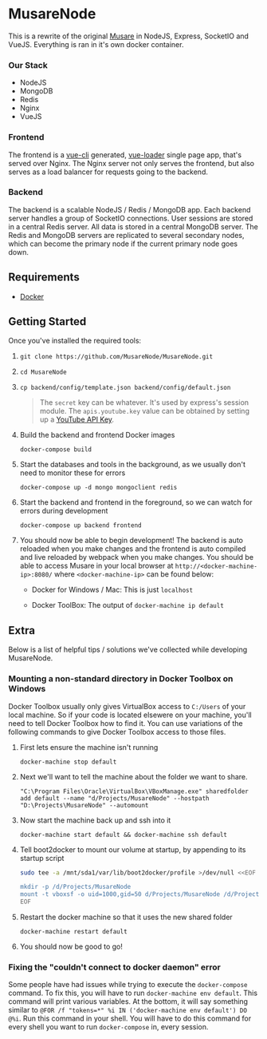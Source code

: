 # MusareNode
This is a rewrite of the original [Musare](https://github.com/Musare/Musare)
in NodeJS, Express, SocketIO and VueJS. Everything is ran in it's own docker container.

### Our Stack

   * NodeJS
   * MongoDB
   * Redis
   * Nginx
   * VueJS

### Frontend
The frontend is a [vue-cli](https://github.com/vuejs/vue-cli) generated,
[vue-loader](https://github.com/vuejs/vue-loader) single page app, that's
served over Nginx. The Nginx server not only serves the frontend, but
also serves as a load balancer for requests going to the backend.

### Backend
The backend is a scalable NodeJS / Redis / MongoDB app. Each backend
server handles a group of SocketIO connections. User sessions are stored
in a central Redis server. All data is stored in a central MongoDB server.
The Redis and MongoDB servers are replicated to several secondary nodes,
which can become the primary node if the current primary node goes down.

## Requirements
 * [Docker](https://www.docker.com/)

## Getting Started
Once you've installed the required tools:

1. `git clone https://github.com/MusareNode/MusareNode.git`

2. `cd MusareNode`

3. `cp backend/config/template.json backend/config/default.json`

   > The `secret` key can be whatever. It's used by express's session module.
   The `apis.youtube.key` value can be obtained by setting up a
   [YouTube API Key](https://developers.google.com/youtube/v3/getting-started).
  
4. Build the backend and frontend Docker images

   `docker-compose build`

5. Start the databases and tools in the background, as we usually don't need to monitor these for errors

   `docker-compose up -d mongo mongoclient redis`

6. Start the backend and frontend in the foreground, so we can watch for errors during development

   `docker-compose up backend frontend`

7. You should now be able to begin development! The backend is auto reloaded when
   you make changes and the frontend is auto compiled and live reloaded by webpack
   when you make changes. You should be able to access Musare in your local browser
   at `http://<docker-machine-ip>:8080/` where `<docker-machine-ip>` can be found below:

   * Docker for Windows / Mac: This is just `localhost`
   
   * Docker ToolBox: The output of `docker-machine ip default`
   
## Extra

Below is a list of helpful tips / solutions we've collected while developing MusareNode.

### Mounting a non-standard directory in Docker Toolbox on Windows

Docker Toolbox usually only gives VirtualBox access to `C:/Users` of your
local machine. So if your code is located elsewere on your machine,
you'll need to tell Docker Toolbox how to find it. You can use variations
of the following commands to give Docker Toolbox access to those files.

1. First lets ensure the machine isn't running

   `docker-machine stop default`

1. Next we'll want to tell the machine about the folder we want to share.

   `"C:\Program Files\Oracle\VirtualBox\VBoxManage.exe" sharedfolder add default --name "d/Projects/MusareNode" --hostpath "D:\Projects\MusareNode" --automount`

2. Now start the machine back up and ssh into it

   `docker-machine start default && docker-machine ssh default`
   
3. Tell boot2docker to mount our volume at startup, by appending to its startup script

   ```bash
   sudo tee -a /mnt/sda1/var/lib/boot2docker/profile >/dev/null <<EOF
   
   mkdir -p /d/Projects/MusareNode
   mount -t vboxsf -o uid=1000,gid=50 d/Projects/MusareNode /d/Projects/MusareNode
   EOF
   ```

4. Restart the docker machine so that it uses the new shared folder

   `docker-machine restart default`
   
5. You should now be good to go!

### Fixing the "couldn't connect to docker daemon" error

Some people have had issues while trying to execute the `docker-compose` command. To fix this, you will have to run `docker-machine env default`. This command will print various variables. At the bottom, it will say something similar to `@FOR /f "tokens=*" %i IN ('docker-machine env default') DO @%i`. Run this command in your shell. You will have to do this command for every shell you want to run `docker-compose` in, every session.
